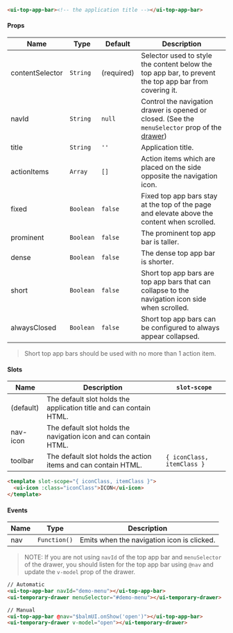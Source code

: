 ```html
<ui-top-app-bar><!-- the application title --></ui-top-app-bar>
```

#### Props

| Name            | Type      | Default    | Description                                                                                                 |
| --------------- | --------- | ---------- | ----------------------------------------------------------------------------------------------------------- |
| contentSelector | `String`  | (required) | Selector used to style the content below the top app bar, to prevent the top app bar from covering it.      |
| navId           | `String`  | `null`     | Control the navigation drawer is opened or closed. (See the `menuSelector` prop of the [drawer](/#/drawer)) |
| title           | `String`  | `''`       | Application title.                                                                                          |
| actionItems     | `Array`   | `[]`       | Action items which are placed on the side opposite the navigation icon.                                     |
| fixed           | `Boolean` | `false`    | Fixed top app bars stay at the top of the page and elevate above the content when scrolled.                 |
| prominent       | `Boolean` | `false`    | The prominent top app bar is taller.                                                                        |
| dense           | `Boolean` | `false`    | The dense top app bar is shorter.                                                                           |
| short           | `Boolean` | `false`    | Short top app bars are top app bars that can collapse to the navigation icon side when scrolled.            |
| alwaysClosed    | `Boolean` | `false`    | Short top app bars can be configured to always appear collapsed.                                            |

> Short top app bars should be used with no more than 1 action item.

#### Slots

| Name      | Description                                                        | `slot-scope`               |
| --------- | ------------------------------------------------------------------ | -------------------------- |
| (default) | The default slot holds the application title and can contain HTML. |                            |
| nav-icon  | The default slot holds the navigation icon and can contain HTML.   |                            |
| toolbar   | The default slot holds the action items and can contain HTML.      | `{ iconClass, itemClass }` |

```html
<template slot-scope="{ iconClass, itemClass }">
  <ui-icon :class="iconClass">ICON</ui-icon>
</template>
```

#### Events

| Name | Type         | Description                                |
| ---- | ------------ | ------------------------------------------ |
| nav  | `Function()` | Emits when the navigation icon is clicked. |

> NOTE: If you are not using `navId` of the top app bar and `menuSelector` of the drawer, you should listen for the top app bar using `@nav` and update the `v-model` prop of the drawer.

```html
// Automatic
<ui-top-app-bar navId="demo-menu"></ui-top-app-bar>
<ui-temporary-drawer menuSelector="#demo-menu"></ui-temporary-drawer>

// Manual
<ui-top-app-bar @nav="$balmUI.onShow('open')"></ui-top-app-bar>
<ui-temporary-drawer v-model="open"></ui-temporary-drawer>
```
